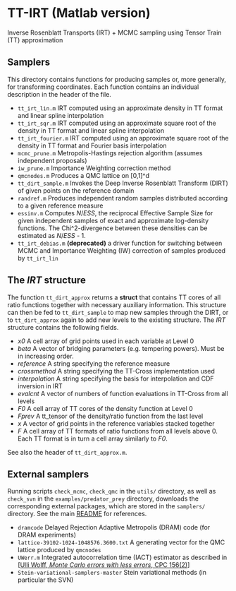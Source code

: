 # TT-IRT (Matlab version)
Inverse Rosenblatt Transports (IRT) + MCMC sampling using Tensor Train (TT) approximation

## Samplers

This directory contains functions for producing samples or, more generally, for transforming coordinates.
Each function contains an individual description in the header of the file.

 * `tt_irt_lin.m`     IRT computed using an approximate density in TT format and linear spline interpolation
 * `tt_irt_sqr.m`     IRT computed using an approximate square root of the density in TT format and linear spline interpolation
 * `tt_irt_fourier.m` IRT computed using an approximate square root of the density in TT format and Fourier basis interpolation
 * `mcmc_prune.m`     Metropolis-Hastings rejection algorithm (assumes independent proposals)
 * `iw_prune.m`       Importance Weighting correction method
 * `qmcnodes.m`       Produces a QMC lattice on [0,1]^d
 * `tt_dirt_sample.m` Invokes the Deep Inverse Rosenblatt Transform (DIRT) of given points on the reference domain
 * `randref.m`        Produces independent random samples distributed according to a given reference measure
 * `essinv.m`         Computes *N*/*ESS*, the reciprocal Effective Sample Size for given independent samples of exact and approximate log-density functions. The Chi^2-divergence between these densities can be estimated as *N*/*ESS* - 1.
 * `tt_irt_debias.m`  **(deprecated)** a driver function for switching between MCMC and Importance Weighting (IW) correction of samples produced by `tt_irt_lin`


## The *IRT* structure

The function `tt_dirt_approx` returns a **struct** that contains TT cores of all ratio functions together with necessary auxiliary information.
This structure can then be fed to `tt_dirt_sample` to map new samples through the DIRT, or to `tt_dirt_approx` again to add new levels to the existing structure. The *IRT* structure contains the following fields.

 * *x0* A cell array of grid points used in each variable at Level 0
 * *beta* A vector of bridging parameters (e.g. tempering powers). Must be in increasing order.
 * *reference* A string specifying the reference measure
 * *crossmethod* A string specifying the TT-Cross implementation used
 * *interpolation* A string specifying the basis for interpolation and CDF inversion in IRT
 * *evalcnt* A vector of numbers of function evaluations in TT-Cross from all levels
 * *F0* A cell array of TT cores of the density function at Level 0
 * *Fprev* A tt_tensor of the density/ratio function from the last level
 * *x* A vector of grid points in the reference variables stacked together
 * *F* A cell array of TT formats of ratio functions from all levels above 0. Each TT format is in turn a cell array similarly to *F0*.

See also the header of `tt_dirt_approx.m`.


## External samplers

Running scripts `check_mcmc`, `check_qmc` in the `utils/` directory, as well as `check_svn` in the `examples/predator_prey` directory, downloads the corresponding external packages, which are stored in the `samplers/` directory.
See the main [README](https://github.com/dolgov/TT-IRT/blob/master/README.md) for references.

 * `dramcode` Delayed Rejection Adaptive Metropolis (DRAM) code (for DRAM experiments)
 * `lattice-39102-1024-1048576.3600.txt` A generating vector for the QMC lattice produced by `qmcnodes`
 * `UWerr.m` Integrated autocorrelation time (IACT) estimator as described in [[Ulli Wolff, *Monte Carlo errors with less errors*, CPC 156(2)](https://doi.org/10.1016/S0010-4655(03)00467-3)]
 * `Stein-variational-samplers-master` Stein variational methods (in particular the SVN)

